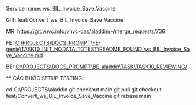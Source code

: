 Service name: ws_BIL_Invoice_Save_Vaccine

GIT: feat/Convert_ws_BIL_Invoice_Save_Vaccine

MR: https://git.vnvc.info/vnvc-qas/aladdin/-/merge_requests/736


FE: [C:\PROJECTS\DOCS_PROMPT\FE-genie\TASK10_INIT_NODATA_TOTEST\README_FOUND_ws_BIL_Invoice_Save_Vaccine.md](C:\PROJECTS\DOCS_PROMPT\FE-genie\TASK10_INIT_NODATA_TOTEST\README_FOUND_ws_BIL_Invoice_Save_Vaccine.md)

BE: [C:\PROJECTS\DOCS_PROMPT\BE-aladdin\TASK\TASK10_REVIEWING/](C:\PROJECTS\DOCS_PROMPT\BE-aladdin\TASK\TASK10_REVIEWING/)



** CÁC BƯỚC SETUP TESTING:

cd C:\PROJECTS\aladdin
git checkout main
git pull
git checkout feat/Convert_ws_BIL_Invoice_Save_Vaccine
git rebase main



